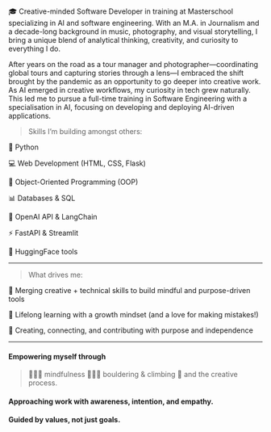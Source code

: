 🎓 Creative-minded Software Developer in training at Masterschool specializing in AI and software engineering. With an M.A. in Journalism and a decade-long background in music, photography, and visual storytelling, I bring a unique blend of analytical thinking, creativity, and curiosity to everything I do.

After years on the road as a tour manager and photographer—coordinating global tours and capturing stories through a lens—I embraced the shift brought by the pandemic as an opportunity to go deeper into creative work. As AI emerged in creative workflows, my curiosity in tech grew naturally. This led me to pursue a full-time training in Software Engineering with a specialisation in AI, focusing on developing and deploying AI-driven applications.

> Skills I’m building amongst others:

🐍 Python

💻 Web Development (HTML, CSS, Flask)

🧱 Object-Oriented Programming (OOP)

📊 Databases & SQL

🤖 OpenAI API & LangChain

⚡ FastAPI & Streamlit

🤖 HuggingFace tools

------------------------------------------------------

> What drives me:

🎯 Merging creative + technical skills to build mindful and purpose-driven tools

🎯 Lifelong learning with a growth mindset (and a love for making mistakes!)

🎯 Creating, connecting, and contributing with purpose and independence

------------------------------------------------------

#### Empowering myself through
> 🧘🏾‍♂️ mindfulness 
> 🧗🏾‍♂️ bouldering & climbing
> 💫 and the creative process.
#### Approaching work with awareness, intention, and empathy.
#### Guided by values, not just goals.

